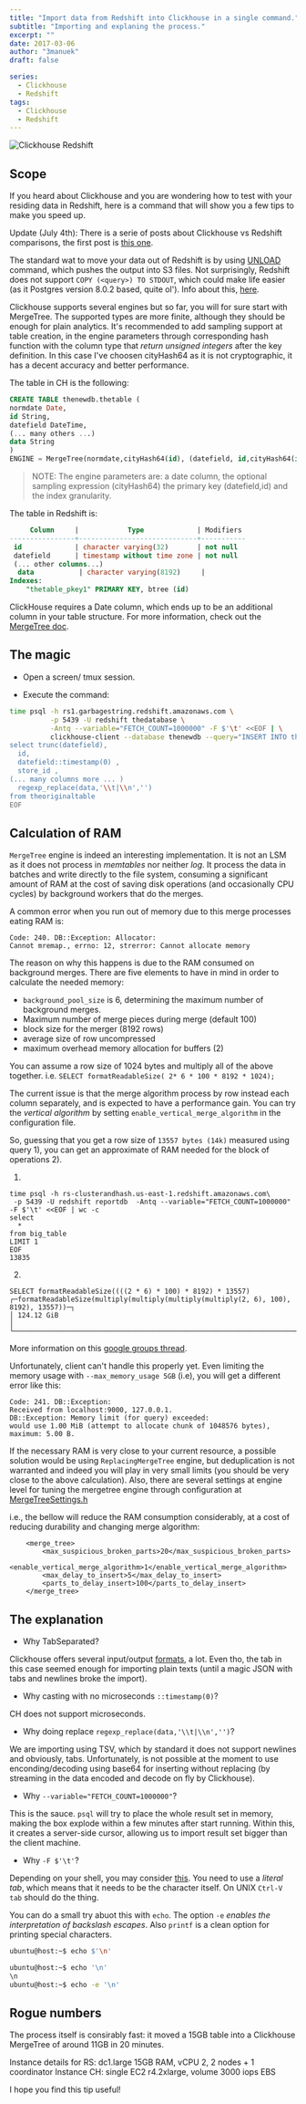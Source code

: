 ```yaml
---
title: "Import data from Redshift into Clickhouse in a single command."
subtitle: "Importing and explaning the process."
excerpt: ""
date: 2017-03-06
author: "3manuek"
draft: false

series:
  - Clickhouse
  - Redshift
tags:
  - Clickhouse
  - Redshift
---
```


![Clickhouse Redshift](/images/posts/redshift+clickhouse.jpg)

## Scope 

If you heard about Clickhouse and you are wondering how to test with your residing data in Redshift, here is a command
that will show you a few tips to make you speed up.

Update (July 4th): There is a serie of posts about Clickhouse vs Redshift comparisons, the first post is [this one][1].

The standard wat to move your data out of Redshift is by using [UNLOAD](http://docs.aws.amazon.com/redshift/latest/dg/r_UNLOAD.html) command,
which pushes the output into S3 files. Not surprisingly, Redshift does not support
`COPY (<query>) TO STDOUT`, which could make life easier (as it 
Postgres version 8.0.2 based, quite ol'). Info about this, [here](http://docs.aws.amazon.com/redshift/latest/dg/r_COPY.html).

Clickhouse supports several engines but so far, you will for sure start with MergeTree. The supported types are more finite,
although they should be enough for plain analytics. It's recommended to add sampling support at table
creation, in the engine parameters through corresponding hash function with the column type that _return unsigned integers_ after the key definition.
In this case I've choosen cityHash64 as it is not cryptographic, it has a decent accuracy and better performance.

The table in CH is the following:

```sql
CREATE TABLE thenewdb.thetable (
normdate Date,
id String,
datefield DateTime,
(... many others ...)
data String
)
ENGINE = MergeTree(normdate,cityHash64(id), (datefield, id,cityHash64(id)),8192);
```

> NOTE: The engine parameters are: a date column, the optional sampling expression (cityHash64)
> the primary key (datefield,id) and the index granularity.

The table in Redshift is:

```sql
     Column     |            Type             | Modifiers
----------------+-----------------------------+-----------
 id             | character varying(32)       | not null
 datefield      | timestamp without time zone | not null
 (... other columns...)
  data           | character varying(8192)     |
Indexes:
    "thetable_pkey1" PRIMARY KEY, btree (id)
```

ClickHouse requires a Date column, which ends up to be an additional
column in your table structure. For more information,
check out the [MergeTree doc](https://clickhouse.yandex/reference_en.html#MergeTree).


## The magic

- Open a screen/ tmux session.

- Execute the command:

```bash
time psql -h rs1.garbagestring.redshift.amazonaws.com \
          -p 5439 -U redshift thedatabase \
          -Antq --variable="FETCH_COUNT=1000000" -F $'\t' <<EOF | \
          clickhouse-client --database thenewdb --query="INSERT INTO thenewdb.thetable FORMAT TabSeparated"
select trunc(datefield),
  id,
  datefield::timestamp(0) ,
  store_id ,
(... many columns more ... )
  regexp_replace(data,'\\t|\\n','') 
from theoriginaltable
EOF
```

## Calculation of RAM  

`MergeTree` engine is indeed an interesting implementation. It is not an LSM as it
does not process in _memtables_ nor neither _log_. It process the data in batches and write
directly to the file system, consuming a significant amount of RAM at the cost
of saving disk operations (and occasionally CPU cycles) by background workers that do the merges.

A common error when you run out of memory due to this merge processes eating RAM is:

```
Code: 240. DB::Exception: Allocator: 
Cannot mremap., errno: 12, strerror: Cannot allocate memory
```

The reason on why this happens is due to the RAM consumed on background merges.
There are five elements to have in mind in order to calculate the needed memory:

- `background_pool_size` is 6, determining the maximum number of background merges.
- Maximum number of merge pieces during merge (default 100)
- block size for the merger (8192 rows)
- average size of row uncompressed
- maximum overhead memory allocation for buffers (2)

You can assume a row size of 1024 bytes and multiply all of the above
together. i.e. `SELECT formatReadableSize( 2* 6 * 100 * 8192 * 1024);`

The current issue is that the merge algorithm process by row instead each
column separately, and is expected to have a performance gain. You can try
the _vertical algorithm_ by setting `enable_vertical_merge_algorithm` in the
configuration file.

So, guessing that you get a row size of `13557 bytes (14k)` measured using query 1),
you can get an approximate of RAM needed for the block of operations 2).

1)

```
time psql -h rs-clusterandhash.us-east-1.redshift.amazonaws.com\
 -p 5439 -U redshift reportdb  -Antq --variable="FETCH_COUNT=1000000" -F $'\t' <<EOF | wc -c
select
  *
from big_table
LIMIT 1
EOF
13835
```

2) 
```
SELECT formatReadableSize((((2 * 6) * 100) * 8192) * 13557)
┌─formatReadableSize(multiply(multiply(multiply(multiply(2, 6), 100), 8192), 13557))─┐
│ 124.12 GiB                                                                         │
└────────────────────────────────────────────────────────────────────────────────────┘
```
 
More information on this [google groups thread](https://groups.google.com/forum/#!topic/clickhouse/SLlMNwIOtmY).


Unfortunately, client can't handle this properly yet. Even limiting the memory usage
with `--max_memory_usage 5GB` (i.e), you will get a different error like this:

```
Code: 241. DB::Exception: 
Received from localhost:9000, 127.0.0.1. 
DB::Exception: Memory limit (for query) exceeded: 
would use 1.00 MiB (attempt to allocate chunk of 1048576 bytes), maximum: 5.00 B.
```

If the necessary RAM is very close to your current resource, a possible solution would be using `ReplacingMergeTree` engine, 
but deduplication is not warranted and indeed you will play in very small limits (you should be 
very close to the above calculation).
Also, there are several settings at engine level for tuning the mergetree engine through configuration
at [MergeTreeSettings.h](https://github.com/yandex/ClickHouse/blob/9de4d8facb412fa178cd8380a4411c30da43acc7/dbms/src/Storages/MergeTree/MergeTreeSettings.h)

i.e., the bellow will reduce the RAM consumption considerably, at a cost of reducing 
durability and changing merge algorithm:
 
```
    <merge_tree>
        <max_suspicious_broken_parts>20</max_suspicious_broken_parts>
        <enable_vertical_merge_algorithm>1</enable_vertical_merge_algorithm>
        <max_delay_to_insert>5</max_delay_to_insert>
        <parts_to_delay_insert>100</parts_to_delay_insert>
    </merge_tree>
```


## The explanation

- Why TabSeparated?

Clickhouse offers several input/output [formats](https://clickhouse.yandex/reference_en.html#Formats), a lot.
Even tho, the tab in this case seemed enough for importing plain
texts (until a magic JSON with tabs and newlines broke the import).

- Why casting with no microseconds `::timestamp(0)`?

CH does not support microseconds. 

- Why doing replace `regexp_replace(data,'\\t|\\n','')`?

We are importing using TSV, which by standard it does not
support newlines and obviously, tabs. Unfortunately, is 
not possible at the moment to use enconding/decoding using
base64 for inserting without replacing (by streaming in the
data encoded and decode on fly by Clickhouse). 

- Why `--variable="FETCH_COUNT=1000000"`?

This is the sauce. `psql` will try to place the whole result
set in memory, making the box explode within a few minutes
after start running. Within this, it creates a server-side cursor, allowing us to import result set bigger than the client
machine.


- Why `-F $'\t'`?

Depending on your shell, you may consider [this](https://www.postgresql.org/message-id/455C54FE.5090902@numerixtechnology.de). You need to use a _literal tab_, 
which means that it needs to be the character itself. On UNIX
`Ctrl-V tab` should do the thing.

You can do a small try abuot this with `echo`. The option `-e`
_enables the interpretation of backslash escapes_. Also `printf`
is a clean option for printing special characters.


```bash
ubuntu@host:~$ echo $'\n'

ubuntu@host:~$ echo '\n'
\n
ubuntu@host:~$ echo -e '\n'

```

## Rogue numbers

The process itself is consirably fast: it moved a 15GB table into a Clickhouse MergeTree of around 11GB in 20 minutes. 

Instance details for RS: dc1.large 15GB RAM, vCPU 2, 2 nodes + 1 coordinator
Instance CH: single EC2 r4.2xlarge, volume 3000 iops EBS

I hope you find this tip  useful!


[1]: https://www.altinity.com/blog/2017/6/20/clickhouse-vs-redshift